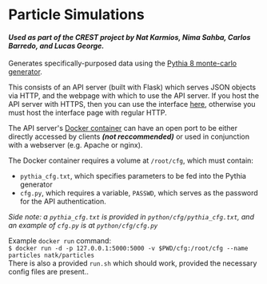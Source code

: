 Particle Simulations
====================

#### *Used as part of the CREST project by Nat Karmios, Nima Sahba, Carlos Barredo, and Lucas George.*

Generates specifically-purposed data using the 
[Pythia 8 monte-carlo generator](http://home.thep.lu.se/~torbjorn/pythia81html/Welcome.html).

This consists of an API server (built with Flask) which serves JSON objects via HTTP,
and the webpage with which to use the API server. If you host the API server with HTTPS, 
then you can use the interface [here](https://natkarmios.github.io/ParticleSimulations), 
otherwise you must host the interface page with regular HTTP.

The API server's [Docker container](https://hub.docker.com/r/natk/particles/) 
can have an open port to be either directly accessed by clients 
***(not reccommended)*** or used in conjunction with a webserver (e.g. Apache or nginx).

The Docker container requires a volume at `/root/cfg`, which must contain:
- `pythia_cfg.txt`, which specifies parameters to be fed into the Pythia generator
- `cfg.py`, which requires a variable, `PASSWD`, which serves as the password for the API authentication.

*Side note: a `pythia_cfg.txt` is provided in `python/cfg/pythia_cfg.txt`,
and an example of `cfg.py` is at `python/cfg/cfg.py`*

Example `docker run` command:
<br />
`$ docker run -d -p 127.0.0.1:5000:5000 -v $PWD/cfg:/root/cfg --name particles natk/particles`
<br />
There is also a provided `run.sh` which should work, provided the necessary config files are present..

